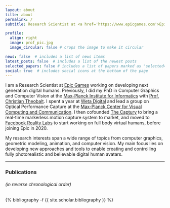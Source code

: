 ```yaml
---
layout: about
title: about
permalink: /
subtitle: Research Scientist at <a href='https://www.epicgames.com'>Epic Games</a>.

profile:
  align: right
  image: prof_pic.jpg
  image_circular: false # crops the image to make it circular

news: false  # includes a list of news items
latest_posts: false  # includes a list of the newest posts
selected_papers: false # includes a list of papers marked as "selected={true}"
social: true  # includes social icons at the bottom of the page
---
```


I am a Research Scientist at [Epic Games](https://www.epicgames.com) working on developing next generation digital humans.
Previously, I did my PhD in Computer Graphics and Computer Vision at the [Max-Planck Institute for Informatics](https://www.mpi-inf.mpg.de/departments/computer-graphics) with [Prof. Christian Theobalt](https://people.mpi-inf.mpg.de/~theobalt/). I spent a year at [Weta Digital](https://www.wetafx.co.nz/) and lead a group on Optical Performance Capture at the [Max-Planck Center for Visual Computing and Communication](https://www.mpc-vcc.org/). I then cofounded [The Captury](https://www.thecaptury.com/) to bring a real-time markerless motion capture system to market, and moved to [Facebook Reality Labs](https://www.facebook.com/careers/life/facebook-reality-labs-turning-ideas-into-realities) to start working on full body virtual humans, before joining Epic in 2020.

My research interests span a wide range of topics from computer graphics, geometric modeling, animation, and computer vision. My main focus lies on developing new approaches and tools to enable creating and controlling fully photorealistic and believable digital human avatars.


---
### Publications
###### (in reverse chronological order)

<div class="publications">

{% bibliography -f {{ site.scholar.bibliography }} %}

</div>
